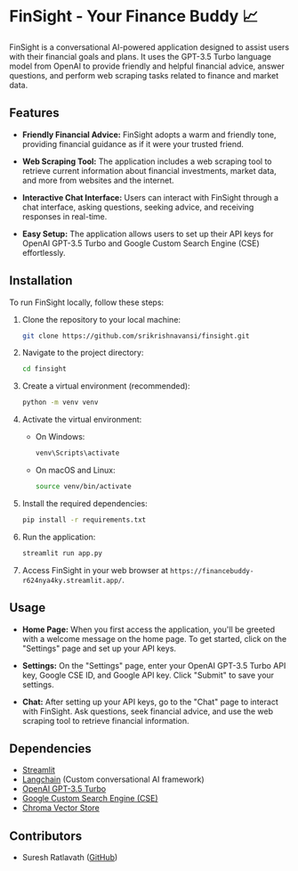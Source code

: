 # FinSight - Your Finance Buddy 📈


FinSight is a conversational AI-powered application designed to assist users with their financial goals and plans. It uses the GPT-3.5 Turbo language model from OpenAI to provide friendly and helpful financial advice, answer questions, and perform web scraping tasks related to finance and market data.

## Features

- **Friendly Financial Advice:** FinSight adopts a warm and friendly tone, providing financial guidance as if it were your trusted friend.

- **Web Scraping Tool:** The application includes a web scraping tool to retrieve current information about financial investments, market data, and more from websites and the internet.

- **Interactive Chat Interface:** Users can interact with FinSight through a chat interface, asking questions, seeking advice, and receiving responses in real-time.

- **Easy Setup:** The application allows users to set up their API keys for OpenAI GPT-3.5 Turbo and Google Custom Search Engine (CSE) effortlessly.

## Installation

To run FinSight locally, follow these steps:

1. Clone the repository to your local machine:

   ```bash
   git clone https://github.com/srikrishnavansi/finsight.git
   ```

2. Navigate to the project directory:

   ```bash
   cd finsight
   ```

3. Create a virtual environment (recommended):

   ```bash
   python -m venv venv
   ```

4. Activate the virtual environment:

   - On Windows:

     ```bash
     venv\Scripts\activate
     ```

   - On macOS and Linux:

     ```bash
     source venv/bin/activate
     ```

5. Install the required dependencies:

   ```bash
   pip install -r requirements.txt
   ```

6. Run the application:

   ```bash
   streamlit run app.py
   ```

7. Access FinSight in your web browser at `https://financebuddy-r624nya4ky.streamlit.app/`.

## Usage

- **Home Page:** When you first access the application, you'll be greeted with a welcome message on the home page. To get started, click on the "Settings" page and set up your API keys.

- **Settings:** On the "Settings" page, enter your OpenAI GPT-3.5 Turbo API key, Google CSE ID, and Google API key. Click "Submit" to save your settings.

- **Chat:** After setting up your API keys, go to the "Chat" page to interact with FinSight. Ask questions, seek financial advice, and use the web scraping tool to retrieve financial information.

## Dependencies

- [Streamlit](https://streamlit.io/)
- [Langchain](https://github.com/Langchain/langchain) (Custom conversational AI framework)
- [OpenAI GPT-3.5 Turbo](https://beta.openai.com/signup/)
- [Google Custom Search Engine (CSE)](https://developers.google.com/custom-search/docs/tutorial/creatingcse)
- [Chroma Vector Store](https://github.com/Langchain/chromadb)

## Contributors

- Suresh Ratlavath ([GitHub](https://github.com/sureshsgith))
